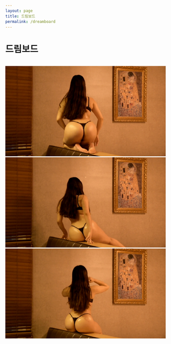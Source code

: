 ```yaml
---
layout: page
title: 드림보드
permalink: /dreamboard
---
```


<h1>드림보드</h1>

<img src="/images/3942.gif" alt="">

<img src="/images/1597108990.gif" alt="">

<img src="/images/7580.gif" alt="">

<img src="/images/580_01.gif" alt="">

<img src="/images/80_02.gif" alt="">
